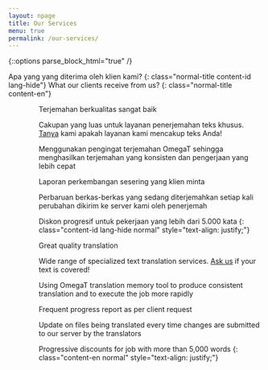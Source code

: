 ```yaml
---
layout: npage
title: Our Services
menu: true
permalink: /our-services/
---
```


{::options parse_block_html="true" /}
<head>
<style>
ul {
   list-style-type: none;
}
li {
   background-image: url(/images/tick.png);
   background-repeat: no-repeat;
   background-position: 0 0.1em;
   padding-left: 2.6em;
}
</style>
</head>

Apa yang yang diterima oleh klien kami?
{: class="normal-title content-id lang-hide"}
What our clients receive from us?
{: class="normal-title content-en"}  
  
- Terjemahan berkualitas sangat baik
- Cakupan yang luas untuk layanan penerjemahan teks khusus. [Tanya][ask-us] 
kami apakah layanan kami mencakup teks Anda!
- Menggunakan pengingat terjemahan OmegaT sehingga menghasilkan terjemahan 
yang konsisten dan pengerjaan yang lebih cepat
- Laporan perkembangan sesering yang klien minta
- Perbaruan berkas-berkas yang sedang diterjemahkan setiap kali perubahan 
dikirim ke server kami oleh penerjemah
- Diskon progresif untuk pekerjaan yang lebih dari 5.000 kata
{: class="content-id lang-hide normal" style="text-align: justify;"}  
  
- Great quality translation
- Wide range of specialized text translation services. [Ask us][ask-us] if 
your text is covered!
- Using OmegaT translation memory tool to produce consistent translation 
and to execute the job more rapidly
- Frequent progress report as per client request
- Update on files being translated every time changes are submitted to 
our server by the translators
- Progressive discounts for job with more than 5,000 words
{: class="content-en normal" style="text-align: justify;"}  


[ask-us]: mailto:settrans.eits@gmail.com
